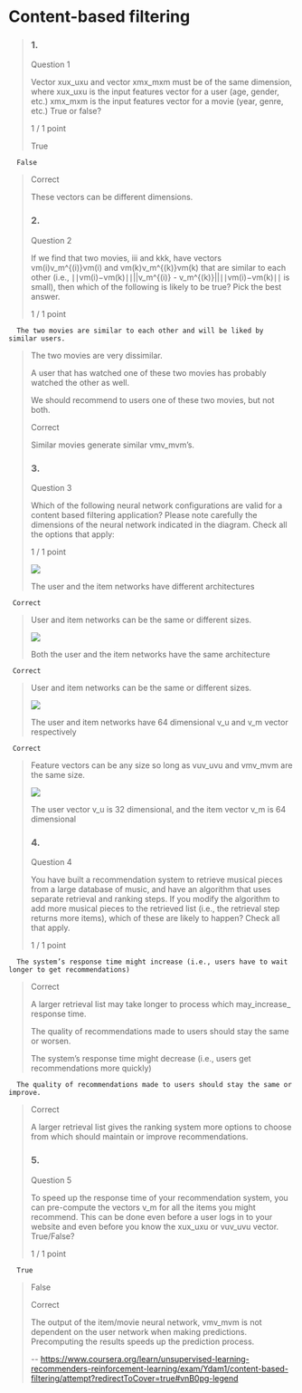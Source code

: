 # Content-based filtering
> ### 1.
> 
> Question 1
> 
> Vector xux_uxu​ and vector xmx_mxm​ must be of the same dimension, where xux_uxu​ is the input features vector for a user (age, gender, etc.) xmx_mxm​ is the input features vector for a movie (year, genre, etc.) True or false?
> 
> 1 / 1 point
> 
>  True 
> 

      False 
> 
> Correct
> 
> These vectors can be different dimensions.
> 
> ### 2.
> 
> Question 2
> 
> If we find that two movies, iii and kkk, have vectors vm(i)v_m^{(i)}vm(i)​ and vm(k)v_m^{(k)}vm(k)​ that are similar to each other (i.e., ∣∣vm(i)−vm(k)∣∣||v_m^{(i)} - v_m^{(k)}||∣∣vm(i)​−vm(k)​∣∣ is small), then which of the following is likely to be true? Pick the best answer.
> 
> 1 / 1 point
> 

      The two movies are similar to each other and will be liked by similar users. 
> 
>  The two movies are very dissimilar. 
> 
>  A user that has watched one of these two movies has probably watched the other as well. 
> 
>  We should recommend to users one of these two movies, but not both. 
> 
> Correct
> 
> Similar movies generate similar vmv_mvm​’s.
> 
> ### 3.
> 
> Question 3
> 
> Which of the following neural network configurations are valid for a content based filtering application? Please note carefully the dimensions of the neural network indicated in the diagram. Check all the options that apply:
> 
> 1 / 1 point
> 
>  ![](https://d3c33hcgiwev3.cloudfront.net/imageAssetProxy.v1/62d86c86-30aa-41a3-a88b-bad03438f032image3.png?expiry=1659225600000&hmac=5VFlp-olJcfX1mkBpO93O0bb4KKoTy987BKV45InYGQ)
> 
> The user and the item networks have different architectures 
> 

     Correct
> 
> User and item networks can be the same or different sizes.
> 
>  ![](https://d3c33hcgiwev3.cloudfront.net/imageAssetProxy.v1/62d86c86-30aa-41a3-a88b-bad03438f032image4.png?expiry=1659225600000&hmac=H-_wA6ssbM-LO7JEynXME5IvXPKtxSlNX-uHNcYVvOA)
> 
> Both the user and the item networks have the same architecture 
> 

     Correct
> 
> User and item networks can be the same or different sizes.
> 
>  ![](https://d3c33hcgiwev3.cloudfront.net/imageAssetProxy.v1/62d86c86-30aa-41a3-a88b-bad03438f032image2.png?expiry=1659225600000&hmac=bxB9Xlm-X6ULUxzm4Vj16oUVeO-CmDRpw5ub6FXPqBY)
> 
> The user and item networks have 64 dimensional v_u and v_m vector respectively 
> 

     Correct
> 
> Feature vectors can be any size so long as vuv_uvu​ and vmv_mvm​ are the same size.
> 
>  ![](https://d3c33hcgiwev3.cloudfront.net/imageAssetProxy.v1/62d86c86-30aa-41a3-a88b-bad03438f032image5.png?expiry=1659225600000&hmac=AB4ds0JdzaNfBIWozw-VMt7f1wooCP2NOIAk0Rpj7mw)
> 
> The user vector v_u is 32 dimensional, and the item vector v_m is 64 dimensional 
> 
> ### 4.
> 
> Question 4
> 
> You have built a recommendation system to retrieve musical pieces from a large database of music, and have an algorithm that uses separate retrieval and ranking steps. If you modify the algorithm to add more musical pieces to the retrieved list (i.e., the retrieval step returns more items), which of these are likely to happen? Check all that apply.
> 
> 1 / 1 point
> 

      The system’s response time might increase (i.e., users have to wait longer to get recommendations) 
> 
> Correct
> 
> A larger retrieval list may take longer to process which may_increase_ response time.
> 
>  The quality of recommendations made to users should stay the same or worsen. 
> 
>  The system’s response time might decrease (i.e., users get recommendations more quickly) 
> 

      The quality of recommendations made to users should stay the same or improve. 
> 
> Correct
> 
> A larger retrieval list gives the ranking system more options to choose from which should maintain or improve recommendations.
> 
> ### 5.
> 
> Question 5
> 
> To speed up the response time of your recommendation system, you can pre-compute the vectors v_m for all the items you might recommend. This can be done even before a user logs in to your website and even before you know the xux_uxu​ or vuv_uvu​ vector. True/False?
> 
> 1 / 1 point
> 

      True 
> 
>  False 
> 
> Correct
> 
> The output of the item/movie neural network, vmv_mvm​ is not dependent on the user network when making predictions. Precomputing the results speeds up the prediction process.
>
> -- https://www.coursera.org/learn/unsupervised-learning-recommenders-reinforcement-learning/exam/Ydam1/content-based-filtering/attempt?redirectToCover=true#vnB0pg-legend
